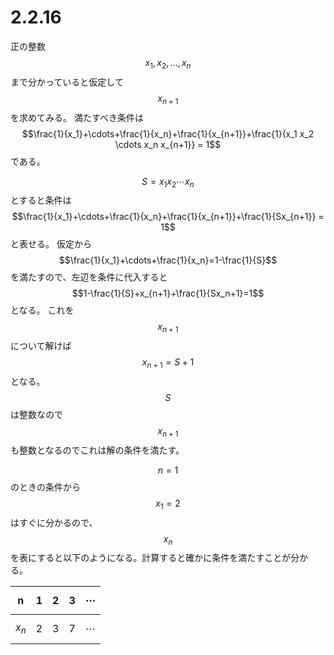 # 2.2.16

正の整数$$x_1,x_2,\ldots,x_n$$まで分かっていると仮定して$$x_{n+1}$$を求めてみる。
満たすべき条件は$$\frac{1}{x_1}+\cdots+\frac{1}{x_n}+\frac{1}{x_{n+1}}+\frac{1}{x_1 x_2 \cdots x_n x_{n+1}} = 1$$である。

$$S = x_1 x_2\cdots x_n$$とすると条件は
$$\frac{1}{x_1}+\cdots+\frac{1}{x_n}+\frac{1}{x_{n+1}}+\frac{1}{Sx_{n+1}} = 1$$と表せる。
仮定から$$\frac{1}{x_1}+\cdots+\frac{1}{x_n}=1-\frac{1}{S}$$を満たすので、左辺を条件に代入すると
$$1-\frac{1}{S}+x_{n+1}+\frac{1}{Sx_n+1}=1$$となる。
これを$$x_{n+1}$$について解けば$$x_{n+1} = S+1$$となる。
$$S$$は整数なので$$x_{n+1}$$も整数となるのでこれは解の条件を満たす。

$$n=1$$のときの条件から$$x_1=2$$はすぐに分かるので、
$$x_n$$を表にすると以下のようになる。計算すると確かに条件を満たすことが分かる。

|    n    |  1  |  2  |  3  | $$\cdots$$ |
| ------- | --- | --- | --- | ---------- |
| $$x_n$$ | 2   | 3   | 7   | $$\cdots$$ |